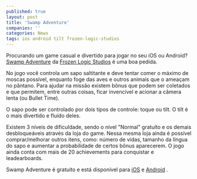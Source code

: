 ```yaml
---
published: true
layout: post
title: 'Swamp Adventure'
companies: ''
categories: News
tags: ios android tilt frozen-logic-studios
---
```


 
Procurando um game casual e divertido para jogar no seu iOS ou Android? <a href="http://www.frozenlogicstudios.com/swampadventure.html" target="_blank">Swamp Adventure</a>
 da <a href="http://www.frozenlogicstudios.com">Frozen Logic Studios</a>
 é uma boa pedida.
 
No jogo você controla um sapo saltitante e deve tentar comer o máximo de moscas possível, enquanto foge das aves e outros animais que o ameaçam no pântano. Para ajudar na missão existem bônus que podem ser coletados e que permitem, entre outras coisas, ficar invencível e acionar a câmera lenta (ou Bullet Time).
 

 
O sapo pode ser controlado por dois tipos de controle: toque ou tilt. O tilt é o mais divertido e fluído deles.
 
Existem 3 níveis de dificuldade, sendo o nível "Normal" gratuíto e os demais desbloqueáveis através da loja do game. Nessa mesma loja ainda é possível comprar/melhorar outros itens, como: número de vidas, tamanho da língua do sapo e aumentar a probabilidade de certos bônus aparecerem.
O jogo ainda conta com mais de 20 achievements para conquistar e leadearboards.
 

 
<p style="text-align: left;">Swamp Adventure é gratuíto e está disponível para <a href="https://itunes.apple.com/us/app/swamp-adventure/id524453458" target="_blank">iOS</a>
 e <a href="https://play.google.com/store/apps/details?id=com.frozenlogicstudios.swampadventure">Android</a>
.
